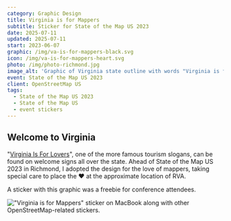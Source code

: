 ```yaml
---
category: Graphic Design
title: Virginia is for Mappers
subtitle: Sticker for State of the Map US 2023
date: 2025-07-11
updated: 2025-07-11
start: 2023-06-07
graphic: /img/va-is-for-mappers-black.svg
icon: /img/va-is-for-mappers-heart.svg
photo: /img/photo-richmond.jpg
image_alt: 'Graphic of Virginia state outline with words "Virginia is for Mappers ❤️ State of the Map US 2023 ✦ Richmond, VA"'
event: State of the Map US 2023
client: OpenStreetMap US
tags:
  - State of the Map US 2023
  - State of the Map US
  - event stickers
---
```

## Welcome to Virginia

"[Virginia Is For Lovers](https://en.wikipedia.org/wiki/Virginia_Is_for_Lovers)", one of the more famous tourism slogans, can be found on welcome signs all over the state. Ahead of State of the Map US 2023 in Richmond, I adopted the design for the love of mappers, taking special care to place the ❤️ at the approximate location of RVA.

A sticker with this graphic was a freebie for conference attendees.

!["Virginia is for Mappers" sticker on MacBook along with other OpenStreetMap-related stickers.](/img/va-is-for-mappers-photo.jpg)
